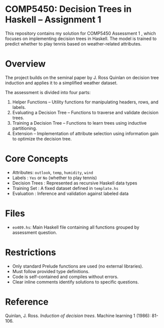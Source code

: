 
# COMP5450: Decision Trees in Haskell – Assignment 1

This repository contains my solution for COMP5450 Assessment 1 , which focuses on implementing decision trees in Haskell. The model is trained to predict whether to play tennis based on weather-related attributes.

# Overview

The project builds on the seminal paper by J. Ross Quinlan on decision tree induction and applies it to a simplified weather dataset.

The assessment is divided into four parts:
1. Helper Functions – Utility functions for manipulating headers, rows, and labels.
2. Evaluating a Decision Tree – Functions to traverse and validate decision trees.
3. Training a Decision Tree – Functions to learn trees using inductive partitioning.
4. Extension – Implementation of attribute selection using information gain to optimize the decision tree.

# Core Concepts

- Attributes: `outlook`, `temp`, `humidity`, `wind`
- Labels : `Yes` or `No` (whether to play tennis)
- Decision Trees : Represented as recursive Haskell data types
- Training Set : A fixed dataset defined in `template.hs`
- Evaluation : Inference and validation against labeled data

# Files

- `eo409.hs`: Main Haskell file containing all functions grouped by assessment question.

# Restrictions

- Only standard Prelude functions are used (no external libraries).
- Must follow provided type definitions.
- Code is self-contained and compiles without errors.
- Clear inline comments identify solutions to specific questions.


# Reference

Quinlan, J. Ross. *Induction of decision trees*. Machine learning 1 (1986): 81-106.
